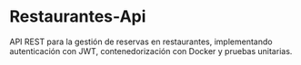 # Restaurantes-Api
API REST para la gestión de reservas en restaurantes, implementando autenticación con JWT, contenedorización con Docker y pruebas unitarias.
